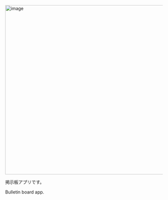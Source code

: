<img width="543" alt="image" src="https://github.com/ShinYasuda1/blog443/assets/124539796/57310f87-585c-4375-811a-43a5e27e9b73">

掲示板アプリです。

Bulletin board app.
